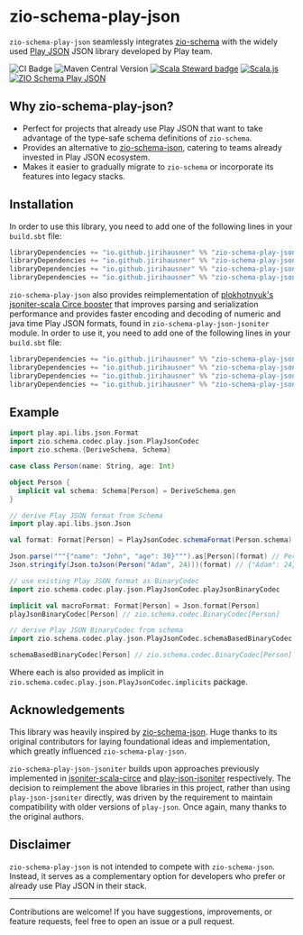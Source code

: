 # zio-schema-play-json

`zio-schema-play-json` seamlessly integrates [zio-schema](https://github.com/zio/zio-schema) with the widely used [Play JSON](https://github.com/playframework/play-json) JSON library developed by Play team.

![CI Badge](https://github.com/jirihausner/zio-schema-play-json/actions/workflows/ci.yml/badge.svg?branch=main) ![Maven Central Version](https://img.shields.io/maven-central/v/io.github.jirihausner/zio-schema-play-json_2.13) [![Scala Steward badge](https://img.shields.io/badge/Scala_Steward-helping-blue.svg?style=flat&logo=data:image/png;base64,iVBORw0KGgoAAAANSUhEUgAAAA4AAAAQCAMAAAARSr4IAAAAVFBMVEUAAACHjojlOy5NWlrKzcYRKjGFjIbp293YycuLa3pYY2LSqql4f3pCUFTgSjNodYRmcXUsPD/NTTbjRS+2jomhgnzNc223cGvZS0HaSD0XLjbaSjElhIr+AAAAAXRSTlMAQObYZgAAAHlJREFUCNdNyosOwyAIhWHAQS1Vt7a77/3fcxxdmv0xwmckutAR1nkm4ggbyEcg/wWmlGLDAA3oL50xi6fk5ffZ3E2E3QfZDCcCN2YtbEWZt+Drc6u6rlqv7Uk0LdKqqr5rk2UCRXOk0vmQKGfc94nOJyQjouF9H/wCc9gECEYfONoAAAAASUVORK5CYII=)](https://github.com/scala-steward-org/scala-steward) [![Scala.js](https://img.shields.io/badge/platform-Scala.js-brightgreen.svg)](https://www.scala-js.org/) [![ZIO Schema Play JSON](https://img.shields.io/github/stars/jirihausner/zio-schema-play-json?style=social)](https://github.com/jirihausner/zio-schema-play-json)

## Why zio-schema-play-json?

- Perfect for projects that already use Play JSON that want to take advantage of the type-safe schema definitions of `zio-schema`.
- Provides an alternative to [zio-schema-json](https://github.com/zio/zio-schema/tree/main/zio-schema-json), catering to teams already invested in Play JSON ecosystem.
- Makes it easier to gradually migrate to `zio-schema` or incorporate its features into legacy stacks.

## Installation

In order to use this library, you need to add one of the following lines in your `build.sbt` file:

```scala
libraryDependencies += "io.github.jirihausner" %% "zio-schema-play-json"     % "0.1.2" // play-json 3.0.+
libraryDependencies += "io.github.jirihausner" %% "zio-schema-play-json-210" % "0.1.2" // play-json 2.10.+
libraryDependencies += "io.github.jirihausner" %% "zio-schema-play-json-27"  % "0.1.2" // play-json 2.7.+
libraryDependencies += "io.github.jirihausner" %% "zio-schema-play-json-26"  % "0.1.2" // play-json 2.6.+
```

`zio-schema-play-json` also provides reimplementation of [plokhotnyuk's jsoniter-scala Circe booster](https://github.com/plokhotnyuk/jsoniter-scala/tree/master/jsoniter-scala-circe) that improves parsing and serialization performance and provides faster encoding and decoding of numeric and java time Play JSON formats, found in `zio-schema-play-json-jsoniter` module. In order to use it, you need to add one of the following lines in your `build.sbt` file:

```scala
libraryDependencies += "io.github.jirihausner" %% "zio-schema-play-json-jsoniter"     % "0.1.2" // play-json 3.0.+
libraryDependencies += "io.github.jirihausner" %% "zio-schema-play-json-jsoniter-210" % "0.1.2" // play-json 2.10.+
libraryDependencies += "io.github.jirihausner" %% "zio-schema-play-json-jsoniter-27"  % "0.1.2" // play-json 2.7.+
libraryDependencies += "io.github.jirihausner" %% "zio-schema-play-json-jsoniter-26"  % "0.1.2" // play-json 2.6.+
```

## Example

```scala
import play.api.libs.json.Format
import zio.schema.codec.play.json.PlayJsonCodec
import zio.schema.{DeriveSchema, Schema}

case class Person(name: String, age: Int)

object Person {
  implicit val schema: Schema[Person] = DeriveSchema.gen
}

// derive Play JSON format from Schema
import play.api.libs.json.Json

val format: Format[Person] = PlayJsonCodec.schemaFormat(Person.schema)

Json.parse("""{"name": "John", "age": 30}""").as[Person](format) // Person("John", 30)
Json.stringify(Json.toJson(Person("Adam", 24)))(format) // {"Adam": 24}

// use existing Play JSON format as BinaryCodec
import zio.schema.codec.play.json.PlayJsonCodec.playJsonBinaryCodec

implicit val macroFormat: Format[Person] = Json.format[Person]
playJsonBinaryCodec[Person] // zio.schema.codec.BinaryCodec[Person]

// derive Play JSON BinaryCodec from schema
import zio.schema.codec.play.json.PlayJsonCodec.schemaBasedBinaryCodec

schemaBasedBinaryCodec[Person] // zio.schema.codec.BinaryCodec[Person]
```

Where each is also provided as implicit in `zio.schema.codec.play.json.PlayJsonCodec.implicits` package.

## Acknowledgements

This library was heavily inspired by [zio-schema-json](https://github.com/zio/zio-schema/tree/main/zio-schema-json). Huge thanks to its original contributors for laying foundational ideas and implementation, which greatly influenced `zio-schema-play-json`.

`zio-schema-play-json-jsoniter` builds upon approaches previously implemented in [jsoniter-scala-circe](https://github.com/plokhotnyuk/jsoniter-scala/tree/master/jsoniter-scala-circe) and [play-json-jsoniter](https://github.com/evolution-gaming/play-json-tools/tree/master/play-json-jsoniter) respectively. The decision to reimplement the above libraries in this project, rather than using `play-json-jsoniter` directly, was driven by the requirement to maintain compatibility with older versions of `play-json`. Once again, many thanks to the original authors.

## Disclaimer

`zio-schema-play-json` is not intended to compete with `zio-schema-json`. Instead, it serves as a complementary option for developers who prefer or already use Play JSON in their stack.

---

Contributions are welcome! If you have suggestions, improvements, or feature requests, feel free to open an issue or a pull request.

